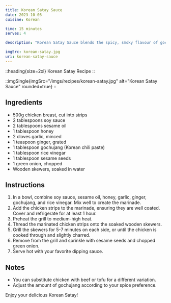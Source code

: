 ```yaml
---
title: Korean Satay Sauce
date: 2023-10-05
cuisine: Korean

time: 15 minutes
serves: 4

description: "Korean Satay Sauce blends the spicy, smoky flavour of gochujang with creamy peanut butter for a rich, savoury kick. Perfect for grilled skewers or stir-fries, it balances sweetness and heat with a touch of lime for a bold, flavourful twist."

imgSrc: korean-satay.jpg
uri: korean-satay-sauce
---
```


::heading{size=2xl}
Korean Satay Recipe
::

::imgSingle{imgSrc="/imgs/recipes/korean-satay.jpg" alt="Korean Satay Sauce" rounded=true}
::

## Ingredients

- 500g chicken breast, cut into strips
- 2 tablespoons soy sauce
- 2 tablespoons sesame oil
- 1 tablespoon honey
- 2 cloves garlic, minced
- 1 teaspoon ginger, grated
- 1 tablespoon gochujang (Korean chili paste)
- 1 tablespoon rice vinegar
- 1 tablespoon sesame seeds
- 1 green onion, chopped
- Wooden skewers, soaked in water

## Instructions

1. In a bowl, combine soy sauce, sesame oil, honey, garlic, ginger, gochujang, and rice vinegar. Mix well to create the marinade.
2. Add the chicken strips to the marinade, ensuring they are well coated. Cover and refrigerate for at least 1 hour.
3. Preheat the grill to medium-high heat.
4. Thread the marinated chicken strips onto the soaked wooden skewers.
5. Grill the skewers for 5-7 minutes on each side, or until the chicken is cooked through and slightly charred.
6. Remove from the grill and sprinkle with sesame seeds and chopped green onion.
7. Serve hot with your favorite dipping sauce.

## Notes

- You can substitute chicken with beef or tofu for a different variation.
- Adjust the amount of gochujang according to your spice preference.

Enjoy your delicious Korean Satay!
